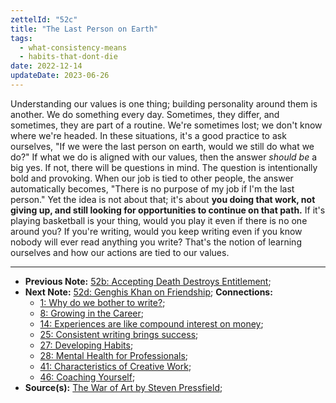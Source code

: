 ```yaml
---
zettelId: "52c"
title: "The Last Person on Earth"
tags:
  - what-consistency-means
  - habits-that-dont-die
date: 2022-12-14
updateDate: 2023-06-26
---
```


Understanding our values is one thing; building personality around them is another. We do something every day. Sometimes, they differ, and sometimes, they are part of a routine. We're sometimes lost; we don't know where we're headed. In these situations, it's a good practice to ask ourselves, "If we were the last person on earth, would we still do what we do?" If what we do is aligned with our values, then the answer *should be* a big yes. If not, there will be questions in mind. The question is intentionally bold and provoking. When our job is tied to other people, the answer automatically becomes, "There is no purpose of my job if I'm the last person." Yet the idea is not about that; it's about **you doing that work, not giving up, and still looking for opportunities to continue on that path.** If it's playing basketball is your thing, would you play it even if there is no one around you? If you're writing, would you keep writing even if you know nobody will ever read anything you write? That's the notion of learning ourselves and how our actions are tied to our values.

---

- **Previous Note:** [52b: Accepting Death Destroys Entitlement](/notes/52b/);
- **Next Note:** [52d: Genghis Khan on Friendship](/notes/52d/);
**Connections:**
  - [1: Why do we bother to write?](/notes/1/);
  - [8: Growing in the Career](/notes/8/);
  - [14: Experiences are like compound interest on money](/notes/14/);
  - [25: Consistent writing brings success](/notes/25/);
  - [27: Developing Habits](/notes/27/);
  - [28: Mental Health for Professionals](/notes/28/);
  - [41: Characteristics of Creative Work](/notes/41/);
  - [46: Coaching Yourself](/notes/46/);
- **Source(s):** [The War of Art by Steven Pressfield](https://stevenpressfield.com/books/the-war-of-art/);
